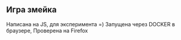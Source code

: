 ## Игра змейка

Написана на JS, для эксперимента =)
Запущена через DOCKER в браузере,
Проверена на Firefox